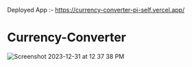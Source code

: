 Deployed App :- https://currency-converter-pi-self.vercel.app/

# Currency-Converter
![Screenshot 2023-12-31 at 12 37 38 PM](https://github.com/neelamkoli06/Currency-Converter/assets/85050864/e363088c-29c5-4be0-aa50-82ff3a181b70)
